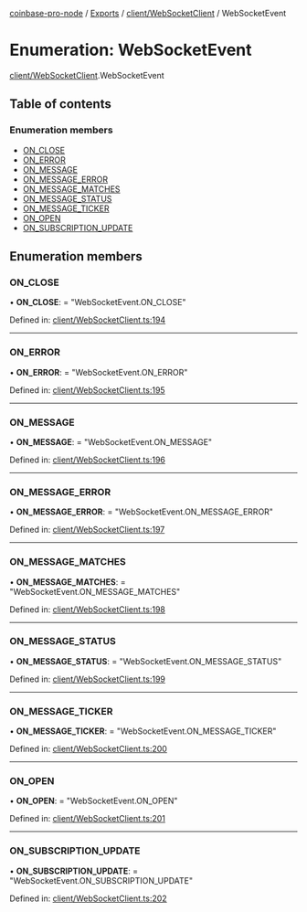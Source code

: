 [coinbase-pro-node](../README.md) / [Exports](../modules.md) / [client/WebSocketClient](../modules/client_websocketclient.md) / WebSocketEvent

# Enumeration: WebSocketEvent

[client/WebSocketClient](../modules/client_websocketclient.md).WebSocketEvent

## Table of contents

### Enumeration members

- [ON_CLOSE](client_websocketclient.websocketevent.md#on_close)
- [ON_ERROR](client_websocketclient.websocketevent.md#on_error)
- [ON_MESSAGE](client_websocketclient.websocketevent.md#on_message)
- [ON_MESSAGE_ERROR](client_websocketclient.websocketevent.md#on_message_error)
- [ON_MESSAGE_MATCHES](client_websocketclient.websocketevent.md#on_message_matches)
- [ON_MESSAGE_STATUS](client_websocketclient.websocketevent.md#on_message_status)
- [ON_MESSAGE_TICKER](client_websocketclient.websocketevent.md#on_message_ticker)
- [ON_OPEN](client_websocketclient.websocketevent.md#on_open)
- [ON_SUBSCRIPTION_UPDATE](client_websocketclient.websocketevent.md#on_subscription_update)

## Enumeration members

### ON_CLOSE

• **ON_CLOSE**: = "WebSocketEvent.ON_CLOSE"

Defined in: [client/WebSocketClient.ts:194](https://github.com/bennycode/coinbase-pro-node/blob/a4b1aac/src/client/WebSocketClient.ts#L194)

---

### ON_ERROR

• **ON_ERROR**: = "WebSocketEvent.ON_ERROR"

Defined in: [client/WebSocketClient.ts:195](https://github.com/bennycode/coinbase-pro-node/blob/a4b1aac/src/client/WebSocketClient.ts#L195)

---

### ON_MESSAGE

• **ON_MESSAGE**: = "WebSocketEvent.ON_MESSAGE"

Defined in: [client/WebSocketClient.ts:196](https://github.com/bennycode/coinbase-pro-node/blob/a4b1aac/src/client/WebSocketClient.ts#L196)

---

### ON_MESSAGE_ERROR

• **ON_MESSAGE_ERROR**: = "WebSocketEvent.ON_MESSAGE_ERROR"

Defined in: [client/WebSocketClient.ts:197](https://github.com/bennycode/coinbase-pro-node/blob/a4b1aac/src/client/WebSocketClient.ts#L197)

---

### ON_MESSAGE_MATCHES

• **ON_MESSAGE_MATCHES**: = "WebSocketEvent.ON_MESSAGE_MATCHES"

Defined in: [client/WebSocketClient.ts:198](https://github.com/bennycode/coinbase-pro-node/blob/a4b1aac/src/client/WebSocketClient.ts#L198)

---

### ON_MESSAGE_STATUS

• **ON_MESSAGE_STATUS**: = "WebSocketEvent.ON_MESSAGE_STATUS"

Defined in: [client/WebSocketClient.ts:199](https://github.com/bennycode/coinbase-pro-node/blob/a4b1aac/src/client/WebSocketClient.ts#L199)

---

### ON_MESSAGE_TICKER

• **ON_MESSAGE_TICKER**: = "WebSocketEvent.ON_MESSAGE_TICKER"

Defined in: [client/WebSocketClient.ts:200](https://github.com/bennycode/coinbase-pro-node/blob/a4b1aac/src/client/WebSocketClient.ts#L200)

---

### ON_OPEN

• **ON_OPEN**: = "WebSocketEvent.ON_OPEN"

Defined in: [client/WebSocketClient.ts:201](https://github.com/bennycode/coinbase-pro-node/blob/a4b1aac/src/client/WebSocketClient.ts#L201)

---

### ON_SUBSCRIPTION_UPDATE

• **ON_SUBSCRIPTION_UPDATE**: = "WebSocketEvent.ON_SUBSCRIPTION_UPDATE"

Defined in: [client/WebSocketClient.ts:202](https://github.com/bennycode/coinbase-pro-node/blob/a4b1aac/src/client/WebSocketClient.ts#L202)
